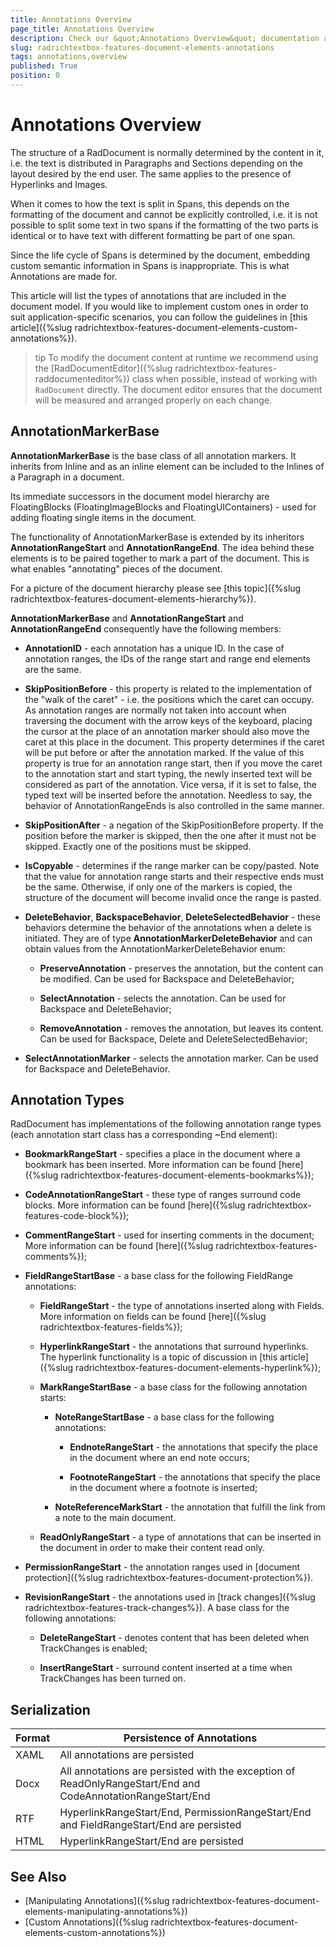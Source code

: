 ```yaml
---
title: Annotations Overview
page_title: Annotations Overview
description: Check our &quot;Annotations Overview&quot; documentation article for the RadRichTextBox {{ site.framework_name }} control.
slug: radrichtextbox-features-document-elements-annotations
tags: annotations,overview
published: True
position: 0
---
```


# Annotations Overview

The structure of a RadDocument is normally determined by the content in it, i.e. the text is distributed in Paragraphs and Sections depending on the layout desired by the end user. The same applies to the presence of Hyperlinks and Images.      

When it comes to how the text is split in Spans, this depends on the formatting of the document and cannot be explicitly controlled, i.e. it is not possible to split some text in two spans if the formatting of the two parts is identical or to have text with different formatting be part of one span.      

Since the life cycle of Spans is determined by the document, embedding custom semantic information in Spans is inappropriate. This is what Annotations are made for.      

This article will list the types of annotations that are included in the document model. If you would like to implement custom ones in order to suit application-specific scenarios, you can follow the guidelines in [this article]({%slug radrichtextbox-features-document-elements-custom-annotations%}).

>tip To modify the document content at runtime we recommend using the [RadDocumentEditor]({%slug radrichtextbox-features-raddocumenteditor%}) class when possible, instead of working with `RadDocument` directly. The document editor ensures that the document will be measured and arranged properly on each change.      

## AnnotationMarkerBase

__AnnotationMarkerBase__ is the base class of all annotation markers. It inherits from Inline and as an inline element can be included to the Inlines of a Paragraph in a document.        

Its immediate successors in the document model hierarchy are FloatingBlocks (FloatingImageBlocks and FloatingUIContainers) - used for adding floating single items in the document.        

The functionality of AnnotationMarkerBase is extended by its inheritors __AnnotationRangeStart__ and __AnnotationRangeEnd__. The idea behind these elements is to be paired together to mark a part of the document. This is what enables "annotating" pieces of the document.        

For a picture of the document hierarchy please see [this topic]({%slug radrichtextbox-features-document-elements-hierarchy%}).        

__AnnotationMarkerBase__ and __AnnotationRangeStart__ and __AnnotationRangeEnd__ consequently have the following members:        

* __AnnotationID__ - each annotation has a unique ID. In the case of annotation ranges, the IDs of the range start and range end elements are the same.            

* __SkipPositionBefore__ - this property is related to the implementation of the "walk of the caret" - i.e. the positions which the caret can occupy. As annotation ranges are normally not taken into account when traversing the document with the arrow keys of the keyboard, placing the cursor at the place of an annotation marker should also move the caret at this place in the document. This property determines if the caret will be put before or after the annotation marked. If the value of this property is true for an annotation range start, then if you move the caret to the annotation start and start typing, the newly inserted text will be considered as part of the annotation. Vice versa, if it is set to false, the typed text will be inserted before the annotation. Needless to say, the behavior of AnnotationRangeEnds is also controlled in the same manner.            

* __SkipPositionAfter__ - a negation of the SkipPositionBefore property. If the position before the marker is skipped, then the one after it must not be skipped. Exactly one of the positions must be skipped.            

* __IsCopyable__ - determines if the range marker can be copy/pasted. Note that the value for annotation range starts and their respective ends must be the same. Otherwise, if only one of the markers is copied, the structure of the document will become invalid once the range is pasted.            

* __DeleteBehavior__, __BackspaceBehavior__, __DeleteSelectedBehavior__ - these behaviors determine the behavior of the annotations when a delete is initiated. They are of type __AnnotationMarkerDeleteBehavior__ and can obtain values from the AnnotationMarkerDeleteBehavior enum:            

    * __PreserveAnnotation__ - preserves the annotation, but the content can be modified. Can be used for Backspace and DeleteBehavior;                

    * __SelectAnnotation__ - selects the annotation. Can be used for Backspace and DeleteBehavior;                

    * __RemoveAnnotation__ - removes the annotation, but leaves its content. Can be used for Backspace, Delete and DeleteSelectedBehavior;                

* __SelectAnnotationMarker__ - selects the annotation marker. Can be used for Backspace and DeleteBehavior.

## Annotation Types

RadDocument has implementations of the following annotation range types (each annotation start class has a corresponding ~End element):

* __BookmarkRangeStart__ - specifies a place in the document where a bookmark has been inserted. More information can be found [here]({%slug radrichtextbox-features-document-elements-bookmarks%});            

* __CodeAnnotationRangeStart__ - these type of ranges surround code blocks. More information can be found [here]({%slug radrichtextbox-features-code-block%});

* __CommentRangeStart__ - used for inserting comments in the document;  More information can be found [here]({%slug radrichtextbox-features-comments%});            

* __FieldRangeStartBase__ - a base class for the following FieldRange annotations:            

    * __FieldRangeStart__ - the type of annotations inserted along with Fields. More information on fields can be found [here]({%slug radrichtextbox-features-fields%});                

    * __HyperlinkRangeStart__ - the annotations that surround hyperlinks. The hyperlink functionality is a topic of discussion in [this article]({%slug radrichtextbox-features-document-elements-hyperlink%});                

    * __MarkRangeStartBase__ - a base class for the following annotation starts:                

        * __NoteRangeStartBase__ - a base class for the following annotations:                    

            * __EndnoteRangeStart__ - the annotations that specify the place in the document where an end note occurs;                        

            * __FootnoteRangeStart__ - the annotations that specify the place in the document where a footnote is inserted;                        

        * __NoteReferenceMarkStart__ - the annotation that fulfill the link from a note to the main document.                    

    * __ReadOnlyRangeStart__ - a type of annotations that can be inserted in the document in order to make their content read only.                

* __PermissionRangeStart__ - the annotation ranges used in [document protection]({%slug radrichtextbox-features-document-protection%}).            

* __RevisionRangeStart__ - the annotations used in [track changes]({%slug radrichtextbox-features-track-changes%}). A base class for the following annotations:            

    * __DeleteRangeStart__ - denotes content that has been deleted when TrackChanges is enabled;                

    * __InsertRangeStart__ - surround content inserted at a time when TrackChanges has been turned on.                

## Serialization

| Format | Persistence of Annotations |
| --- | --- |
| XAML | All annotations are persisted |
| Docx | All annotations are persisted with the exception of ReadOnlyRangeStart/End and CodeAnnotationRangeStart/End |
| RTF | HyperlinkRangeStart/End, PermissionRangeStart/End and FieldRangeStart/End are persisted |
| HTML | HyperlinkRangeStart/End are persisted |              

## See Also  
 * [Manipulating Annotations]({%slug radrichtextbox-features-document-elements-manipulating-annotations%})
 * [Custom Annotations]({%slug radrichtextbox-features-document-elements-custom-annotations%})
